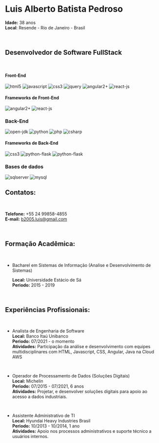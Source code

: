 # Luis Alberto Batista Pedroso

**Idade:** 38 anos<br>
**Local**: Resende - Rio de Janeiro - Brasil<br>

<br>

## Desenvolvedor de Software FullStack

<br>

#### Front-End

![html5](https://img.shields.io/badge/HTML5-E34F26?style=for-the-badge&logo=html5&logoColor=white)
![javascript](https://img.shields.io/badge/JavaScript-323330?style=for-the-badge&logo=javascript&logoColor=F7DF1E)
![css3](https://img.shields.io/badge/CSS3-1572B6?style=for-the-badge&logo=css3&logoColor=white)
![jquery](https://img.shields.io/badge/jQuery-0769AD?style=for-the-badge&logo=jquery&logoColor=white)
![angular2+](https://img.shields.io/badge/Angular-DD0031?style=for-the-badge&logo=angular&logoColor=white)
![react-js](https://img.shields.io/badge/React-20232A?style=for-the-badge&logo=react&logoColor=61DAFB)

#### Frameworks de Front-End

![angular2+](https://img.shields.io/badge/Angular-DD0031?style=for-the-badge&logo=angular&logoColor=white)
![react-js](https://img.shields.io/badge/React-20232A?style=for-the-badge&logo=react&logoColor=61DAFB)

### Back-End

![open-jdk](https://img.shields.io/badge/Java%208+-DD2020?style=for-the-badge&logo=openjdk&logoColor=white)
![python](https://img.shields.io/badge/Python%203+-FFD43B?style=for-the-badge&logo=python&logoColor=blue)
![php](https://img.shields.io/badge/PHP%207+-500090?style=for-the-badge&logo=php&logoColor=white)
![csharp](https://img.shields.io/badge/dotnet-101060?style=for-the-badge&logo=csharp&logoColor=white)

#### Frameworks  de Back-End

![css3](https://img.shields.io/badge/Spring-6DB33F?style=for-the-badge&logo=spring&logoColor=white)
![python-flask](https://img.shields.io/badge/Flask-000000?style=for-the-badge&logo=flask&logoColor=white)
![python-flask](https://img.shields.io/badge/PyTorch-000050?style=for-the-badge&logo=pytorch&logoColor=white)

### Bases de dados

![sqlserver](https://img.shields.io/badge/SQL%20Server-1550DD?style=for-the-badge&logo=microsoftsqlserver&logoColor=white)
![mysql](https://img.shields.io/badge/MySQL-1580DD?style=for-the-badge&logo=mysql&logoColor=white)

## Contatos:

<br>

**Telefone:** +55 24 99858-4855<br>
**E-mail:** b2005.luis@gmail.com<br>

<br>

## Formação Acadêmica:

<br>

- Bacharel em Sistemas de Informação (Analise e Desenvolvimento de Sistemas)

    **Local:** Universidade Estácio de Sá<br>
    **Periodo:** 2015 - 2019<br>

<br>

## Experiências Profissionais:

<br>

- Analista de Engenharia de Software<br>
    **Local:** Banco Itaú Unibanco<br>
    **Periodo:** 07/2021 - o momento<br>
    **Atividades:** Participação da análise e desenvolvimento com equipes multidisciplinares com HTML, Javascript, CSS, Angular, Java na Cloud AWS<br>

<br>

- Operador de Processamento de Dados (Soluções Digitais)<br>
    **Local:** Michelin<br>
    **Periodo:** 07/2015 - 07/2021, 6 anos<br>
    **Atividades:** Projetar, e desenvolver soluções digitais para apoio ao acesso a dados industriais.<br>

<br>

- Assistente Administrativo de TI<br>
    **Local:** Hyundai Heavy Industries Brasil<br>
    **Periodo:** 10/2013 - 10/2014, 1 ano<br>
    **Atividades:** Apoio nos processos administrativos e suporte técnico a usuários internos.<br>
